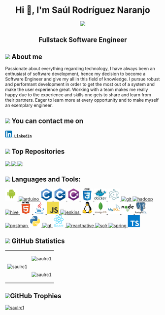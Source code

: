 <h1 align="center">Hi 👋, I'm Saúl Rodríguez Naranjo</h1>
<p align="center"><img src="https://media2.giphy.com/media/v1.Y2lkPTc5MGI3NjExdXZscHFuYXo1NmR4YjBzY3psMDZsNXUyMW5tNTJ6N3g1Z2Nud2RoaiZlcD12MV9pbnRlcm5hbF9naWZfYnlfaWQmY3Q9cw/5eLDrEaRGHegx2FeF2/giphy.gif" height="200px"></p>
<h2 align="center">Fullstack Software Engineer</h2>

<h2> <img src="https://media0.giphy.com/media/v1.Y2lkPTc5MGI3NjExNW5tZ296OWp1OXZnOGV4N204bDdsOXpoM3o5czgzNnY2eG84dXhzNyZlcD12MV9pbnRlcm5hbF9naWZfYnlfaWQmY3Q9Zw/QXwtfadqo7wbfmT46H/giphy.gif" height="40px">  About me</h2>

<p>
Passionate about everything regarding technology, I have always been an enthusiast of software development, hence my decision to become a Software Engineer and give my all in this field of knowledge. I pursue robust and performant development in order to get the most out of a system and make the user experience great. Working with a team makes me really happy due to the experience and skills one gets to share and learn from their partners. Eager to learn more at every opportunity and to make myself an exemplary engineer.
</p>

<h2 align="left"><img src="https://media1.giphy.com/media/v1.Y2lkPTc5MGI3NjExNXhmbGU4cmVidms5Mm40bHA4ZjBnbTg1ZXl5ZXhuNzNycTVuNDI1NSZlcD12MV9pbnRlcm5hbF9naWZfYnlfaWQmY3Q9cw/2zg8ss8hHpTeQynwbL/giphy.gif" height="60px"> You can contact me on</h2>
<h4 align="left">
<code><a href="https://www.linkedin.com/in/sa%C3%BAl-rodr%C3%ADguez-naranjo-90216120b/" title="LinkedIn Profile"><img width="22" src="images/linkedin.png"> LinkedIn</a></code>
</h5>

<h2 align="left"><img src="https://media3.giphy.com/media/v1.Y2lkPTc5MGI3NjExeWRvcG5pNnp6dG52amtqcXlha3M5bHN2c3JvM21paDVxb2U5dHl3YyZlcD12MV9pbnRlcm5hbF9naWZfYnlfaWQmY3Q9cw/fVPR3NSqLjVQFEPmP8/giphy.gif" height="50px"> Top Repositories</h2>
<a href="https://github.com/SaulRC1/mongodb-yelp-project">
  <img align="center" src="https://github-readme-stats.vercel.app/api/pin/?username=SaulRC1&repo=mongodb-yelp-project&theme=slateorange" />
</a>
<a href="https://github.com/SaulRC1/JFitness">
  <img align="center" src="https://github-readme-stats.vercel.app/api/pin/?username=SaulRC1&repo=JFitness&theme=slateorange" />
</a>
<a href="https://github.com/SaulRC1/ESP32-Detector-Particulas">
  <img align="center" src="https://github-readme-stats.vercel.app/api/pin/?username=SaulRC1&repo=ESP32-Detector-Particulas&theme=slateorange" />
</a>

<h2 align="left"><img src="https://media1.giphy.com/media/v1.Y2lkPTc5MGI3NjExcjY2bmJ0ZDcxNWl3dWc2OTU2bDYyODRlNDZqcHZlOG5ubDA3M2ZrbCZlcD12MV9pbnRlcm5hbF9naWZfYnlfaWQmY3Q9cw/juua9i2c2fA0AIp2iq/giphy.gif" height="70px"> Languages and Tools:</h2>
<p align="left"> <a href="https://developer.android.com" target="_blank" rel="noreferrer"> <img src="https://raw.githubusercontent.com/devicons/devicon/master/icons/android/android-original-wordmark.svg" alt="android" width="40" height="40"/> </a> <a href="https://www.arduino.cc/" target="_blank" rel="noreferrer"> <img src="https://cdn.worldvectorlogo.com/logos/arduino-1.svg" alt="arduino" width="40" height="40"/> </a> <a href="https://www.cprogramming.com/" target="_blank" rel="noreferrer"> <img src="https://raw.githubusercontent.com/devicons/devicon/master/icons/c/c-original.svg" alt="c" width="40" height="40"/> </a> <a href="https://www.w3schools.com/cpp/" target="_blank" rel="noreferrer"> <img src="https://raw.githubusercontent.com/devicons/devicon/master/icons/cplusplus/cplusplus-original.svg" alt="cplusplus" width="40" height="40"/> </a> <a href="https://www.w3schools.com/cs/" target="_blank" rel="noreferrer"> <img src="https://raw.githubusercontent.com/devicons/devicon/master/icons/csharp/csharp-original.svg" alt="csharp" width="40" height="40"/> </a> <a href="https://www.w3schools.com/css/" target="_blank" rel="noreferrer"> <img src="https://raw.githubusercontent.com/devicons/devicon/master/icons/css3/css3-original-wordmark.svg" alt="css3" width="40" height="40"/> </a> <a href="https://www.docker.com/" target="_blank" rel="noreferrer"> <img src="https://raw.githubusercontent.com/devicons/devicon/master/icons/docker/docker-original-wordmark.svg" alt="docker" width="40" height="40"/> </a> <a href="https://www.electronjs.org" target="_blank" rel="noreferrer"> <img src="https://raw.githubusercontent.com/devicons/devicon/master/icons/electron/electron-original.svg" alt="electron" width="40" height="40"/> </a> <a href="https://git-scm.com/" target="_blank" rel="noreferrer"> <img src="https://www.vectorlogo.zone/logos/git-scm/git-scm-icon.svg" alt="git" width="40" height="40"/> </a> <a href="https://hadoop.apache.org/" target="_blank" rel="noreferrer"> <img src="https://www.vectorlogo.zone/logos/apache_hadoop/apache_hadoop-icon.svg" alt="hadoop" width="40" height="40"/> </a> <a href="https://hive.apache.org/" target="_blank" rel="noreferrer"> <img src="https://www.vectorlogo.zone/logos/apache_hive/apache_hive-icon.svg" alt="hive" width="40" height="40"/> </a> <a href="https://www.w3.org/html/" target="_blank" rel="noreferrer"> <img src="https://raw.githubusercontent.com/devicons/devicon/master/icons/html5/html5-original-wordmark.svg" alt="html5" width="40" height="40"/> </a> <a href="https://www.java.com" target="_blank" rel="noreferrer"> <img src="https://raw.githubusercontent.com/devicons/devicon/master/icons/java/java-original.svg" alt="java" width="40" height="40"/> </a> <a href="https://developer.mozilla.org/en-US/docs/Web/JavaScript" target="_blank" rel="noreferrer"> <img src="https://raw.githubusercontent.com/devicons/devicon/master/icons/javascript/javascript-original.svg" alt="javascript" width="40" height="40"/> </a> <a href="https://www.jenkins.io" target="_blank" rel="noreferrer"> <img src="https://www.vectorlogo.zone/logos/jenkins/jenkins-icon.svg" alt="jenkins" width="40" height="40"/> </a> <a href="https://www.linux.org/" target="_blank" rel="noreferrer"> <img src="https://raw.githubusercontent.com/devicons/devicon/master/icons/linux/linux-original.svg" alt="linux" width="40" height="40"/> </a> <a href="https://www.mongodb.com/" target="_blank" rel="noreferrer"> <img src="https://raw.githubusercontent.com/devicons/devicon/master/icons/mongodb/mongodb-original-wordmark.svg" alt="mongodb" width="40" height="40"/> </a> <a href="https://www.mysql.com/" target="_blank" rel="noreferrer"> <img src="https://raw.githubusercontent.com/devicons/devicon/master/icons/mysql/mysql-original-wordmark.svg" alt="mysql" width="40" height="40"/> </a> <a href="https://nodejs.org" target="_blank" rel="noreferrer"> <img src="https://raw.githubusercontent.com/devicons/devicon/master/icons/nodejs/nodejs-original-wordmark.svg" alt="nodejs" width="40" height="40"/> </a> <a href="https://www.postgresql.org" target="_blank" rel="noreferrer"> <img src="https://raw.githubusercontent.com/devicons/devicon/master/icons/postgresql/postgresql-original-wordmark.svg" alt="postgresql" width="40" height="40"/> </a> <a href="https://postman.com" target="_blank" rel="noreferrer"> <img src="https://www.vectorlogo.zone/logos/getpostman/getpostman-icon.svg" alt="postman" width="40" height="40"/> </a> <a href="https://www.python.org" target="_blank" rel="noreferrer"> <img src="https://raw.githubusercontent.com/devicons/devicon/master/icons/python/python-original.svg" alt="python" width="40" height="40"/> </a> <a href="https://www.qt.io/" target="_blank" rel="noreferrer"> <img src="https://upload.wikimedia.org/wikipedia/commons/0/0b/Qt_logo_2016.svg" alt="qt" width="40" height="40"/> </a> <a href="https://reactjs.org/" target="_blank" rel="noreferrer"> <img src="https://raw.githubusercontent.com/devicons/devicon/master/icons/react/react-original-wordmark.svg" alt="react" width="40" height="40"/> </a> <a href="https://reactnative.dev/" target="_blank" rel="noreferrer"> <img src="https://reactnative.dev/img/header_logo.svg" alt="reactnative" width="40" height="40"/> </a> <a href="https://lucene.apache.org/solr/" target="_blank" rel="noreferrer"> <img src="https://www.vectorlogo.zone/logos/apache_solr/apache_solr-icon.svg" alt="solr" width="40" height="40"/> </a> <a href="https://spring.io/" target="_blank" rel="noreferrer"> <img src="https://www.vectorlogo.zone/logos/springio/springio-icon.svg" alt="spring" width="40" height="40"/> </a> <a href="https://www.typescriptlang.org/" target="_blank" rel="noreferrer"> <img src="https://raw.githubusercontent.com/devicons/devicon/master/icons/typescript/typescript-original.svg" alt="typescript" width="40" height="40"/> </a> </p>

<h2><img src="https://media0.giphy.com/media/v1.Y2lkPTc5MGI3NjExdWYyczE3NGdudW10bzkweDFjMGdud3JuaWF1Z3V4d3Q1emdpdDdsNSZlcD12MV9pbnRlcm5hbF9naWZfYnlfaWQmY3Q9cw/cUAGuLiEcTBwRfkAQq/giphy.gif" height="50px"> GitHub Statistics</h2>

<table>
  <tr>
    <td rowspan="2" align="center">
      <p><img align="center" src="https://github-readme-stats.vercel.app/api/top-langs/?username=SaulRC1&exclude_repo=Programacion-de-Juegos&hide_border=true&theme=slateorange" alt="saulrc1" /></p>
    </td>
    <td align="center"><p><img align="center" src="https://github-readme-stats.vercel.app/api?username=SaulRC1&theme=slateorange&show_icons=true&hide_border=true&count_private=true" alt="saulrc1" /></p></td>
  </tr>
  <tr>
    <td align="center"><p><img align="center" src="https://github-readme-streak-stats.herokuapp.com/?user=SaulRC1&theme=slateorange&hide_border=true" alt="saulrc1" /></p></td>
  </tr>
</table>


<h2><img src="https://media1.giphy.com/media/v1.Y2lkPTc5MGI3NjExNXl1Zm9od2FydjhiNHg0ZWEyYmxobWhxeTBpOTUyMjE4NXl2MXczbSZlcD12MV9pbnRlcm5hbF9naWZfYnlfaWQmY3Q9cw/3ohhwJPSL00H2r6Rhe/giphy.gif" height="50px">GitHub Trophies</h2>

<p align="left"> <a href="https://github.com/ryo-ma/github-profile-trophy"><img src="https://github-profile-trophy.vercel.app/?username=saulrc1&theme=onedark&margin-w=15&margin-h=15&no-frame=true" alt="saulrc1" /></a> </p>



